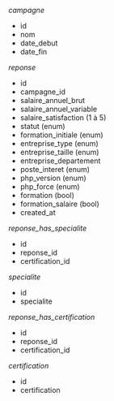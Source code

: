 *campagne*

* id
* nom
* date_debut
* date_fin

*reponse*

* id
* campagne_id
* salaire_annuel_brut
* salaire_annuel_variable
* salaire_satisfaction (1 à 5)
* statut (enum)
* formation_initiale (enum)
* entreprise_type (enum)
* entreprise_taille (enum)
* entreprise_departement
* poste_interet (enum)
* php_version (enum)
* php_force (enum)
* formation (bool)
* formation_salaire (bool)
* created_at

*reponse_has_specialite*

* id
* reponse_id
* certification_id

*specialite*

* id
* specialite

*reponse_has_certification*

* id
* reponse_id
* certification_id

*certification*

* id
* certification

